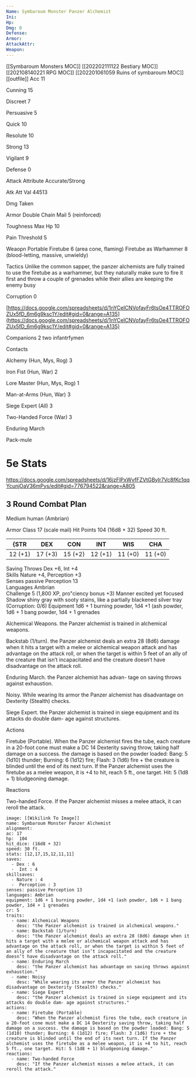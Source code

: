 ```yaml
---
Name: Symbaroum Monster Panzer Alchemist
Ini: 
Hp: 
Dmg: 0
Defense: 
Armor: 
AttackAttr: 
Weapon: 
---
```

[[Symbaroum Monsters MOC]]
[[202202111122 Bestiary MOC]]
[[202108140221 RPG MOC]]
[[202201061059 Ruins of symbaroum MOC]]
[[outfile]]
Acc 11

Cunning 15

Discreet 7

Persuasive 5

Quick 10

Resolute 10

Strong 13

Vigilant 9

Defense 0

Attack Attribute Accurate/Strong

Atk Att Val 44513

Dmg Taken

Armor Double Chain Mail 5 (reinforced)

Toughness Max Hp 10

Pain Threshold 5

Weaopn Portable Firetube 6 (area cone, flaming) Firetube as Warhammer 8 (blood-letting, massive, unwieldy)

Tactics Unlike the common sapper, the panzer alchemists are fully trained to use the firetube as a warhammer, but they naturally make sure to fire it first and throw a couple of grenades while their allies are keeping the enemy busy

Corruption 0

[https://docs.google.com/spreadsheets/d/1nYCeICNVofayFr6tsOe4TTROFOZUx5fD_6m6g9ksc1Y/edit#gid=0&range=A135](https://docs.google.com/spreadsheets/d/1nYCeICNVofayFr6tsOe4TTROFOZUx5fD_6m6g9ksc1Y/edit#gid=0&range=A135)

Companions 2 two infantrfymen

Contacts

Alchemy (Hun, Mys, Rog) 3

Iron Fist (Hun, War) 2

Lore Master (Hun, Mys, Rog) 1

Man-at-Arms (Hun, War) 3

Siege Expert (All) 3

Two-Handed Force (War) 3

Enduring March

Pack-mule


# 5e Stats 
https://docs.google.com/spreadsheets/d/16jzFlPxWvfFZVtGBylr7Vc8fKc1qqYcunjOaV36mPys/edit#gid=776794522&range=A805
## 3 Round Combat Plan

Medium human (Ambrian)

Armor Class 17 (scale mail)
Hit Points 104 (16d8 + 32) 
Speed 30 ft.


| {STR    | DEX     | CON     | INT     | WIS     | CHA     |
| ------- | ------- | ------- | ------- | ------- | ------- |
| 12 (+1) | 17 (+3) | 15 (+2) | 12 (+1) | 11 (+0) | 11 (+0) |


Saving Throws Dex +6, Int +4  
Skills Nature +4, Perception +3  
Senses passive Perception 13  
Languages Ambrian  
Challenge 5 (1,800 XP, pro"ciency bonus +3) Manner excited yet focused  
Shadow shiny gray with sooty stains, like a partially blackened silver tray (Corruption: 0/6) 
Equipment 1d6 + 1 burning powder, 1d4 +1 (ash powder, 1d6 + 1 bang powder, 1d4 + 1 grenades

Alchemical Weapons. the Panzer alchemist is trained in alchemical weapons.

Backstab (1/turn). the Panzer alchemist deals an extra 28 (8d6) damage when it hits a target with a melee or alchemical weapon attack and has advantage on the attack roll, or when the target is within 5 feet of an ally of the creature that isn’t incapacitated and the creature doesn’t have disadvantage on the attack roll.

Enduring March. the Panzer alchemist has advan- tage on saving throws against exhaustion.

Noisy. While wearing its armor the Panzer alchemist has disadvantage on Dexterity (Stealth) checks.

Siege Expert. the Panzer alchemist is trained in siege equipment and its attacks do double dam- age against structures.

Actions

Firetube (Portable). When the Panzer alchemist fires the tube, each creature in a 20-foot cone must make a DC 14 Dexterity saving throw, taking half damage on a success. the damage is based on the powder loaded: Bang: 5 (1d10) thunder; Burning: 6 (1d12) fire; Flash: 3 (1d6) fire + the creature is blinded until the end of its next turn. If the Panzer alchemist uses the firetube as a melee weapon, it is +4 to hit, reach 5 ft., one target. Hit: 5 (1d8 + 1) bludgeoning damage.

Reactions

Two-handed Force. If the Panzer alchemist misses a melee attack, it can reroll the attack.



```statblock
image: [[Wikilink To Image]]
name: Symbaroum Monster Panzer Alchemist
alignment:
ac: 17
hp:  104
hit_dice: (16d8 + 32)
speed: 30 ft.
stats: [12,17,15,12,11,11]
saves:
  - Dex : 6
  -  Int : 4
skillsaves:
  - Nature : 4
  -  Perception : 3
senses: passive Perception 13
languages: Ambrian
equipment: 1d6 + 1 burning powder, 1d4 +1 (ash powder, 1d6 + 1 bang powder, 1d4 + 1 grenades
cr: 5
traits:
  - name: Alchemical Weapons
    desc: "the Panzer alchemist is trained in alchemical weapons."
  - name: Backstab (1/turn)
    desc: "the Panzer alchemist deals an extra 28 (8d6) damage when it hits a target with a melee or alchemical weapon attack and has advantage on the attack roll, or when the target is within 5 feet of an ally of the creature that isn’t incapacitated and the creature doesn’t have disadvantage on the attack roll."
  - name: Enduring March
    desc: "the Panzer alchemist has advantage on saving throws against exhaustion."
  - name: Noisy
    desc: "While wearing its armor the Panzer alchemist has disadvantage on Dexterity (Stealth) checks."
  - name: Siege Expert
    desc: "the Panzer alchemist is trained in siege equipment and its attacks do double dam- age against structures."
actions:
  - name: Firetube (Portable)
    desc: "When the Panzer alchemist fires the tube, each creature in a 20-foot cone must make a DC 14 Dexterity saving throw, taking half damage on a success. the damage is based on the powder loaded: Bang: 5 (1d10) thunder; Burning: 6 (1d12) fire; Flash: 3 (1d6) fire + the creature is blinded until the end of its next turn. If the Panzer alchemist uses the firetube as a melee weapon, it is +4 to hit, reach 5 ft., one target. Hit: 5 (1d8 + 1) bludgeoning damage."
reactions:
  - name: Two-handed Force
    desc: "If the Panzer alchemist misses a melee attack, it can reroll the attack."
```
